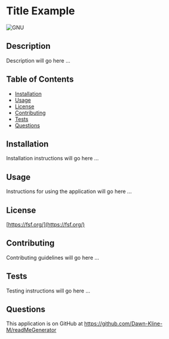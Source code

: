 
# Title Example

![GNU](https://img.shields.io/badge/license-GNU-brightgreen)

## Description
Description will go here ...

## Table of Contents
- [Installation](#installation)
- [Usage](#usage)
- [License](#license)
- [Contributing](#contributing)
- [Tests](#tests)
- [Questions](#questions)

## Installation
Installation instructions will go here ...

## Usage
Instructions for using the application will go here ...

## License
[https://fsf.org/](https://fsf.org/)

## Contributing
Contributing guidelines will go here ...

## Tests
Testing instructions will go here ...

## Questions
This application is on GitHub at https://github.com/Dawn-Kline-M/readMeGenerator
  